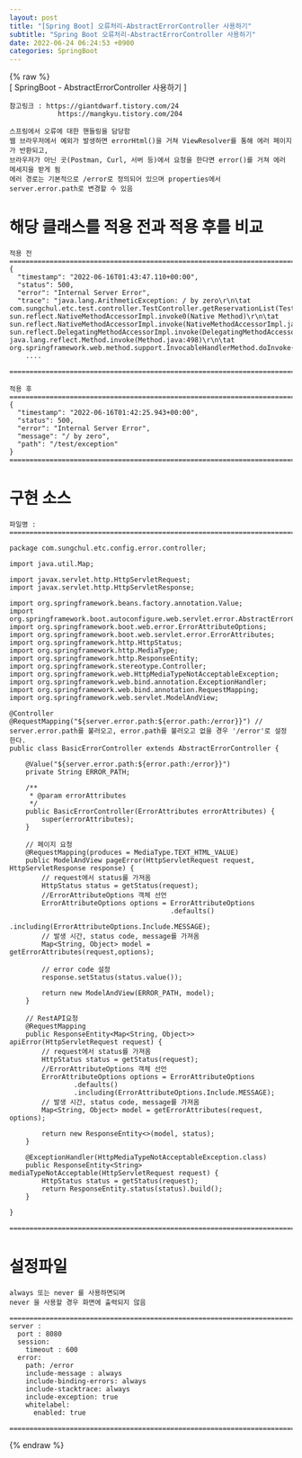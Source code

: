```yaml
---  
layout: post  
title: "[Spring Boot] 오류처리-AbstractErrorController 사용하기"  
subtitle: "Spring Boot 오류처리-AbstractErrorController 사용하기"  
date: 2022-06-24 06:24:53 +0900  
categories: SpringBoot  
---  
```

{% raw %}  
[ SpringBoot - AbstractErrorController 사용하기 ]  
  
	참고링크 : https://giantdwarf.tistory.com/24  
				https://mangkyu.tistory.com/204  
  
	스프링에서 오류에 대한 핸들링을 담당함  
	웹 브라우저에서 예외가 발생하면 errorHtml()을 거쳐 ViewResolver를 통해 에러 페이지가 반환되고,  
	브라우저가 아닌 곳(Postman, Curl, 서버 등)에서 요청을 한다면 error()를 거쳐 에러 메세지을 받게 됨  
	에러 경로는 기본적으로 /error로 정의되어 있으며 properties에서 server.error.path로 변경할 수 있음  
  
# 해당 클래스를 적용 전과 적용 후를 비교  
  
	적용 전  
	=================================================================================================================  
	{  
	  "timestamp": "2022-06-16T01:43:47.110+00:00",  
	  "status": 500,  
	  "error": "Internal Server Error",  
	  "trace": "java.lang.ArithmeticException: / by zero\r\n\tat com.sungchul.etc.test.controller.TestController.getReservationList(TestController.java:25)\r\n\tat sun.reflect.NativeMethodAccessorImpl.invoke0(Native Method)\r\n\tat sun.reflect.NativeMethodAccessorImpl.invoke(NativeMethodAccessorImpl.java:62)\r\n\tat sun.reflect.DelegatingMethodAccessorImpl.invoke(DelegatingMethodAccessorImpl.java:43)\r\n\tat java.lang.reflect.Method.invoke(Method.java:498)\r\n\tat org.springframework.web.method.support.InvocableHandlerMethod.doInvoke(InvocableHandlerMethod.java:205)\r\n\tat  
		....  
  
	=================================================================================================================  
  
	적용 후  
	=================================================================================================================  
	{  
	  "timestamp": "2022-06-16T01:42:25.943+00:00",  
	  "status": 500,  
	  "error": "Internal Server Error",  
	  "message": "/ by zero",  
	  "path": "/test/exception"  
	}  
	=================================================================================================================  
  
# 구현 소스  
  
	파일명 :  
	=================================================================================================================  
  
	package com.sungchul.etc.config.error.controller;  
  
	import java.util.Map;  
  
	import javax.servlet.http.HttpServletRequest;  
	import javax.servlet.http.HttpServletResponse;  
  
	import org.springframework.beans.factory.annotation.Value;  
	import org.springframework.boot.autoconfigure.web.servlet.error.AbstractErrorController;  
	import org.springframework.boot.web.error.ErrorAttributeOptions;  
	import org.springframework.boot.web.servlet.error.ErrorAttributes;  
	import org.springframework.http.HttpStatus;  
	import org.springframework.http.MediaType;  
	import org.springframework.http.ResponseEntity;  
	import org.springframework.stereotype.Controller;  
	import org.springframework.web.HttpMediaTypeNotAcceptableException;  
	import org.springframework.web.bind.annotation.ExceptionHandler;  
	import org.springframework.web.bind.annotation.RequestMapping;  
	import org.springframework.web.servlet.ModelAndView;  
  
	@Controller  
	@RequestMapping("${server.error.path:${error.path:/error}}") // server.error.path를 불러오고, error.path를 불러오고 없을 경우 '/error'로 설정한다.  
	public class BasicErrorController extends AbstractErrorController {  
  
		@Value("${server.error.path:${error.path:/error}}")  
		private String ERROR_PATH;  
  
		/**  
		 * @param errorAttributes  
		 */  
		public BasicErrorController(ErrorAttributes errorAttributes) {  
			super(errorAttributes);  
		}  
  
		// 페이지 요청  
		@RequestMapping(produces = MediaType.TEXT_HTML_VALUE)  
		public ModelAndView pageError(HttpServletRequest request, HttpServletResponse response) {  
			// request에서 status를 가져옴  
			HttpStatus status = getStatus(request);  
			//ErrorAttributeOptions 객체 선언  
			ErrorAttributeOptions options = ErrorAttributeOptions  
											.defaults()  
											.including(ErrorAttributeOptions.Include.MESSAGE);  
			// 발생 시간, status code, message를 가져옴  
			Map<String, Object> model = getErrorAttributes(request,options);  
  
			// error code 설정  
			response.setStatus(status.value());  
  
			return new ModelAndView(ERROR_PATH, model);  
		}  
  
		// RestAPI요청  
		@RequestMapping  
		public ResponseEntity<Map<String, Object>> apiError(HttpServletRequest request) {  
			// request에서 status를 가져옴  
			HttpStatus status = getStatus(request);  
			//ErrorAttributeOptions 객체 선언  
			ErrorAttributeOptions options = ErrorAttributeOptions  
					.defaults()  
					.including(ErrorAttributeOptions.Include.MESSAGE);  
			// 발생 시간, status code, message를 가져옴  
			Map<String, Object> model = getErrorAttributes(request, options);  
  
			return new ResponseEntity<>(model, status);  
		}  
  
		@ExceptionHandler(HttpMediaTypeNotAcceptableException.class)  
		public ResponseEntity<String> mediaTypeNotAcceptable(HttpServletRequest request) {  
			HttpStatus status = getStatus(request);  
			return ResponseEntity.status(status).build();  
		}  
  
	}  
  
	=================================================================================================================  
  
#  설정파일  
	always 또는 never 를 사용하면되며  
	never 을 사용할 경우 화면에 출력되지 않음  
  
	=================================================================================================================  
	server :  
	  port : 8080  
	  session:  
		timeout : 600  
	  error:  
		path: /error  
		include-message : always  
		include-binding-errors: always  
		include-stacktrace: always  
		include-exception: true  
		whitelabel:  
		  enabled: true  
  
	=================================================================================================================  
{% endraw %}